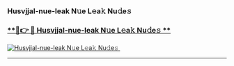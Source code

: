 ### Husvjjal-nue-leak N𝚞e L𝚎a𝚔 Nu𝚍e𝚜   

### [ **🔗👉 🔴 Husvjjal-nue-leak N𝚞e L𝚎a𝚔 Nu𝚍e𝚜 **](https://taap.it/xNRuk4)  

[![Husvjjal-nue-leak N𝚞e L𝚎a𝚔 Nu𝚍e𝚜 ](https://i.imgur.com/0qMVB7G.gif)](https://taap.it/xNRuk4)  

___  
